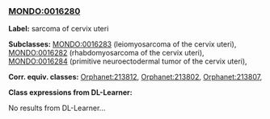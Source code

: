 
### [MONDO:0016280](http://purl.obolibrary.org/obo/MONDO_0016280)
**Label:** sarcoma of cervix uteri

**Subclasses:** [MONDO:0016283](http://purl.obolibrary.org/obo/MONDO_0016283) (leiomyosarcoma of the cervix uteri), [MONDO:0016282](http://purl.obolibrary.org/obo/MONDO_0016282) (rhabdomyosarcoma of the cervix uteri), [MONDO:0016284](http://purl.obolibrary.org/obo/MONDO_0016284) (primitive neuroectodermal tumor of the cervix uteri), 

**Corr. equiv. classes:** [Orphanet:213812](http://www.orpha.net/ORDO/Orphanet_213812), [Orphanet:213802](http://www.orpha.net/ORDO/Orphanet_213802), [Orphanet:213807](http://www.orpha.net/ORDO/Orphanet_213807), 

**Class expressions from DL-Learner:**

No results from DL-Learner...



